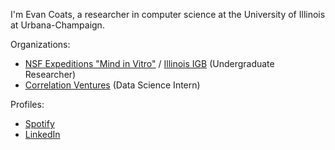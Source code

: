 I'm Evan Coats, a researcher in computer science at the University of Illinois at Urbana-Champaign.

Organizations:
- [NSF Expeditions "Mind in Vitro"](https://mindinvitro.illinois.edu/publications) / [Illinois IGB](https://www.igb.illinois.edu/) (Undergraduate Researcher)
- [Correlation Ventures](https://correlationvc.com/) (Data Science Intern)

Profiles:
- [Spotify](https://open.spotify.com/user/hapev?si=437ce61093384b28)
- [LinkedIn](https://www.linkedin.com/in/evanfcoats/)

